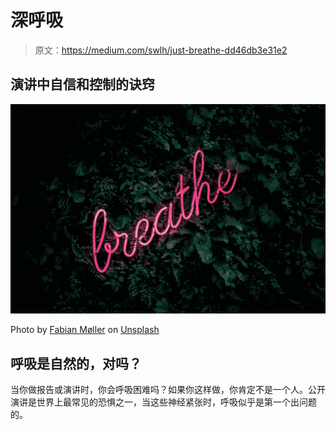 # 深呼吸

> 原文：<https://medium.com/swlh/just-breathe-dd46db3e31e2>

## 演讲中自信和控制的诀窍

![](img/69eb419f792e2f1b33c23d4a5dc51825.png)

Photo by [Fabian Møller](https://unsplash.com/photos/gI7zgb80QWY?utm_source=unsplash&utm_medium=referral&utm_content=creditCopyText) on [Unsplash](https://unsplash.com/search/photos/breathe?utm_source=unsplash&utm_medium=referral&utm_content=creditCopyText)

## 呼吸是自然的，对吗？

当你做报告或演讲时，你会呼吸困难吗？如果你这样做，你肯定不是一个人。公开演讲是世界上最常见的恐惧之一，当这些神经紧张时，呼吸似乎是第一个出问题的。